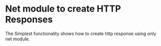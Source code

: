 # Net module to create HTTP Responses
The Simplest functionality shows how to create http response using only net module.
